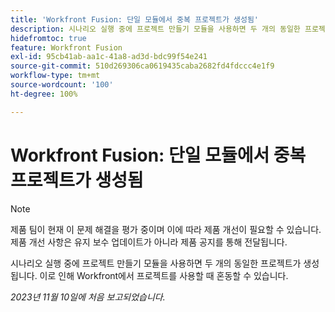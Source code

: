 ```yaml
---
title: 'Workfront Fusion: 단일 모듈에서 중복 프로젝트가 생성됨'
description: 시나리오 실행 중에 프로젝트 만들기 모듈을 사용하면 두 개의 동일한 프로젝트가 생성됩니다. 이로 인해 Workfront에서 프로젝트를 사용할 때 혼동할 수 있습니다.
hidefromtoc: true
feature: Workfront Fusion
exl-id: 95cb41ab-aa1c-41a8-ad3d-bdc99f54e241
source-git-commit: 510d269306ca0619435caba2682fd4fdccc4e1f9
workflow-type: tm+mt
source-wordcount: '100'
ht-degree: 100%

---
```


# Workfront Fusion: 단일 모듈에서 중복 프로젝트가 생성됨

<!--Fusion, WF TOCs-->

>[!NOTE]
>
>제품 팀이 현재 이 문제 해결을 평가 중이며 이에 따라 제품 개선이 필요할 수 있습니다. 제품 개선 사항은 유지 보수 업데이트가 아니라 제품 공지를 통해 전달됩니다.

시나리오 실행 중에 프로젝트 만들기 모듈을 사용하면 두 개의 동일한 프로젝트가 생성됩니다. 이로 인해 Workfront에서 프로젝트를 사용할 때 혼동할 수 있습니다.

_2023년 11월 10일에 처음 보고되었습니다._
